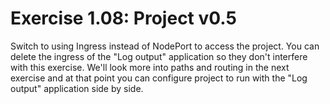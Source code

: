 # Exercise 1.08: Project v0.5

Switch to using Ingress instead of NodePort to access the project. You can delete the ingress of the "Log output" application so they don't interfere with this exercise. We'll look more into paths and routing in the next exercise and at that point you can configure project to run with the "Log output" application side by side.